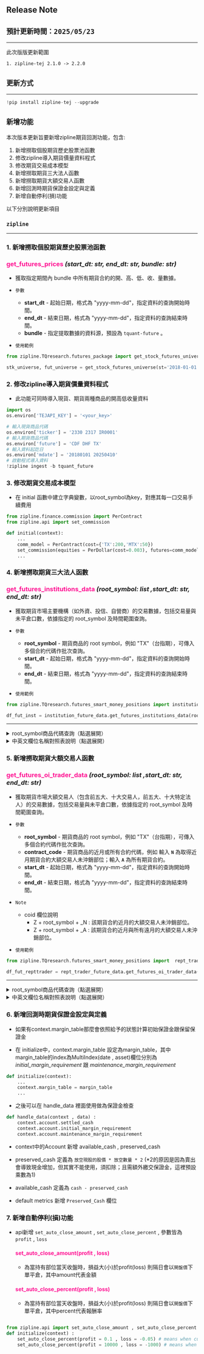 ## **Release Note**

## `預計更新時間：2025/05/23` 
---
此次版版更新範圍
    
    1. zipline-tej 2.1.0 -> 2.2.0 

## `更新方式`
---
```python
!pip install zipline-tej --upgrade
```

## `新增功能`

本次版本更新旨要新增zipline期貨回測功能，包含:
1. 新增撈取個股期貨歷史股票池函數
2. 修改zipline導入期貨價量資料程式
3. 修改期貨交易成本模型
4. 新增撈取期貨三大法人函數
5. 新增撈取期貨大額交易人函數
6. 新增回測時期貨保證金設定與定義
7. 新增自動停利(損)功能

以下分別說明更新項目

### `zipline`
----

### **1. 新增撈取個股期貨歷史股票池函數**

### <span style="color:#ff1493; font-weight:bold;">**get_futures_prices** </span>***(start_dt: str, end_dt: str, bundle: str)***
- 獲取指定期間內 bundle 中所有期貨合約的開、高、低、收、量數據。
  
- `參數                                                                               `
    - **start_dt** - 起始日期，格式為 "yyyy-mm-dd"，指定資料的查詢開始時間。
    - **end_dt** - 結束日期，格式為 "yyyy-mm-dd"，指定資料的查詢結束時間。
    - **bundle** - 指定提取數據的資料源，預設為 `tquant-future` 。



-  `使用範例                                                                            `

```python                                                                       
from zipline.TQresearch.futures_package import get_stock_futures_universe 

stk_universe, fut_universe = get_stock_futures_universe(st='2018-01-01', et='2025-04-10') 
```  
    






### **2. 修改zipline導入期貨價量資料程式**

- 此功能可同時導入現貨、期貨兩種商品的開高低收量資料
```python
import os 
os.environ['TEJAPI_KEY'] = '<your_key>'

# 輸入現貨商品代碼
os.environ['ticker'] = '2330 2317 IR0001'
# 輸入期貨商品代碼
os.environ['future'] = 'CDF DHF TX'
# 輸入資料起訖日
os.environ['mdate'] = '20180101 20250410'
# 啟動程式導入資料
!zipline ingest -b tquant_future
```

### **3. 修改期貨交易成本模型**

- 在 initial 函數中建立字典變數，以root_symbol為key，對應其每一口交易手續費用
```python
from zipline.finance.commission import PerContract 
from zipline.api import set_commission

def initial(context):
    ...
    comm_model = PerContract(cost={'TX':200,'MTX':50})
    set_commission(equities = PerDollar(cost=0.003), futures=comm_model)
    ...
```

### **4. 新增撈取期貨三大法人函數**

### <span style="color:#ff1493; font-weight:bold;">**get_futures_institutions_data** </span>***(root_symbol: list ,start_dt: str, end_dt: str)***
  
- 獲取期貨市場主要機構（如外資、投信、自營商）的交易數據，包括交易量與未平倉口數，依據指定的 root_symbol 及時間範圍查詢。
                      
- `參數                                                                                `
    - **root_symbol** - 期貨商品的 root symbol，例如 "TX"（台指期），可傳入多個合約代碼作批次查詢。
    - **start_dt** - 起始日期，格式為 "yyyy-mm-dd"，指定資料的查詢開始時間。
    - **end_dt** - 結束日期，格式為 "yyyy-mm-dd"，指定資料的查詢結束時間。

-  `使用範例                                                                            `

```python                                                                       
from zipline.TQresearch.futures_smart_money_positions import institution_future_data

df_fut_inst = institution_future_data.get_futures_institutions_data(root_symbol=['TX'], st='2025-01-01') 
```  

---
<details>
  <summary>root_symbol商品代碼查詢（點選展開）</summary>
    
| **商品代號 (root_symbol)** | **中文名稱 (Chinese Name)** |
|------------------|---------------------------|
| BTF  | 臺灣生技期貨 |
| E4F  | 臺灣永續期貨 |
| ETFF | ETF期貨 |
| ETFO | ETF選擇權 |
| ETFOC | ETF選擇權—C |
| ETFOP | ETF選擇權—P |
| F1F  | 英國富時100期貨 |
| G2F  | 富櫃200期貨 |
| GTF  | 櫃買期貨 |
| M1F  | 臺灣中型100期貨 |
| MTX  | 小型臺指期貨 |
| SHF  | 航運期貨 |
| SOF  | 半宏高30期貨 |
| SPF  | 美國標普500期貨 |
| SXF  | 美國賽城半宏高貨 |
| TE   | 電子期貨 |
| TEO  | 電子選擇權 |
| TEOC | 電子選擇權—C |
| TEOP | 電子選擇權—P |
| TF   | 金融期貨 |
| TFO  | 金融選擇權 |
| TFOC | 金融選擇權—C |
| TFOP | 金融選擇權—P |
| TJF  | 東評期貨 |
| TMF  | 微型臺指期貨 |
| TX   | 臺股期貨 |
| TXO  | 臺指選擇權 |
| TXOC | 臺指選擇權—C |
| TXOP | 臺指選擇權—P |
| UDF  | 美國道瓊期貨 |
| UNF  | 美國那斯達克100期貨 |
| XIF  | 非金電期貨 |
| ZEF  | 小型電子期貨 |
| ZFF  | 小型金融期貨 |
| derivatives | 期貨+選擇權總表 |
| futures | 期貨總表 |
| options | 選擇權總表 |
</details>

<details>
  <summary>中英文欄位名稱對照表說明（點選展開）</summary>

| **英文欄位名稱**                        | *中文欄位名稱**                       |
|----------------------------------------|-----------------------------------------------|
| mdate                                  | 年月日                                         |
| root_symbol                            | 名稱                                           |
| oi_amt_long_dealers                    | 自營商多方未平倉契約金額                        |
| oi_amt_long_finis                      | 外資多方未平倉契約金額                        |
| oi_amt_long_funds                      | 投信多方未平倉契約金額                        |
| oi_amt_long_major_inst                 | 三大法人多方未平倉契約金額                    |
| oi_amt_ls_net_dealers                  | 自營商多空未平倉契約淨額                      |
| oi_amt_ls_net_finis                    | 外資多空未平倉契約淨額                        |
| oi_amt_ls_net_funds                    | 投信多空未平倉契約淨額                        |
| oi_amt_ls_net_major_inst               | 三大法人多空未平倉契約淨額                    |
| oi_amt_short_dealers                   | 自營商空方未平倉契約金額                      |
| oi_amt_short_finis                     | 外資空方未平倉契約金額                        |
| oi_amt_short_funds                     | 投信空方未平倉契約金額                        |
| oi_amt_short_major_inst                | 三大法人空方未平倉契約金額                    |
| oi_con_long_dealers                    | 自營商多方未平倉口數                          |
| oi_con_long_finis                      | 外資多方未平倉口數                          |
| oi_con_long_funds                      | 投信多方未平倉口數                          |
| oi_con_long_major_inst                 | 三大法人多方未平倉口數                      |
| oi_con_long_pct_dealers                | 自營商多方未平倉口數持有比                    |
| oi_con_long_pct_finis                  | 外資多方未平倉口數持有比                    |
| oi_con_long_pct_funds                  | 投信多方未平倉口數持有比                    |
| oi_con_long_pct_major_inst             | 三大法人多方未平倉口數持有比                  |
| oi_con_ls_net_dealers                  | 自營商多空未平倉口數淨額                    |
| oi_con_ls_net_finis                    | 外資多空未平倉口數淨額                      |
| oi_con_ls_net_funds                    | 投信多空未平倉口數淨額                      |
| oi_con_ls_net_major_inst               | 三大法人多空未平倉口數淨額                  |
| oi_con_short_dealers                   | 自營商空方未平倉口數                          |
| oi_con_short_finis                     | 外資空方未平倉口數                          |
| oi_con_short_funds                     | 投信空方未平倉口數                          |
| oi_con_short_major_inst                | 三大法人空方未平倉口數                      |
| oi_con_short_pct_dealers               | 自營商空方未平倉口數持有比                    |
| oi_con_short_pct_finis                 | 外資空方未平倉口數持有比                    |
| oi_con_short_pct_funds                 | 投信空方未平倉口數持有比                    |
| oi_con_short_pct_major_inst            | 三大法人空方未平倉口數持有比                  |
| volume_amt_long_dealers                | 自營商多方交易契約金額                        |
| volume_amt_long_finis                  | 外資多方交易契約金額                        |
| volume_amt_long_funds                  | 投信多方交易契約金額                        |
| volume_amt_long_major_inst             | 三大法人多方交易契約金額                    |
| volume_amt_ls_net_dealers              | 自營商多空交易契約金額淨額                  |
| volume_amt_ls_net_finis                | 外資多空交易契約金額淨額                    |
| volume_amt_ls_net_funds                | 投信多空交易契約金額淨額                    |
| volume_amt_ls_net_major_inst           | 三大法人多空交易契約金額淨額                |
| volume_amt_short_dealers               | 自營商空方交易契約金額                        |
| volume_amt_short_finis                 | 外資空方交易契約金額                        |
| volume_amt_short_funds                 | 投信空方交易契約金額                        |
| volume_amt_short_major_inst            | 三大法人空方交易契約金額                    |
| volume_con_long_dealers                | 自營商多方交易口數                          |
| volume_con_long_finis                  | 外資多方交易口數                          |
| volume_con_long_funds                  | 投信多方交易口數                          |
| volume_con_long_major_inst             | 三大法人多方交易口數                        |
| volume_con_long_pct_dealers            | 自營商多方交易口數比重                      |
| volume_con_long_pct_finis              | 外資多方交易口數比重                        |
| volume_con_long_pct_funds              | 投信多方交易口數比重                        |
| volume_con_long_pct_major_inst         | 三大法人多方交易口數比重                    |
| volume_con_ls_net_dealers              | 自營商多空交易口數淨額                      |
| volume_con_ls_net_finis                | 外資多空交易口數淨額                        |
| volume_con_ls_net_funds                | 投信多空交易口數淨額                        |
| volume_con_ls_net_major_inst           | 三大法人多空交易口數淨額                    |
| volume_con_short_dealers               | 自營商空方交易口數                          |
| volume_con_short_finis                 | 外資空方交易口數                          |
| volume_con_short_funds                 | 投信空方交易口數                          |
| volume_con_short_major_inst            | 三大法人空方交易口數                        |
| volume_con_short_pct_dealers           | 自營商空方交易口數比重                      |
| volume_con_short_pct_finis             | 外資空方交易口數比重                        |
| volume_con_short_pct_funds             | 投信空方交易口數比重                        |
| volume_con_short_pct_major_inst        | 三大法人空方交易口數比重                    |
</details>



### **5. 新增撈取期貨大額交易人函數**

### <span style="color:#ff1493; font-weight:bold;">**get_futures_oi_trader_data** </span>***(root_symbol: list ,start_dt: str, end_dt: str)***
  
- 獲取期貨市場大額交易人（包含前五大、十大交易人，前五大、十大特定法人）的交易數據，包括交易量與未平倉口數，依據指定的 root_symbol 及時間範圍查詢。
                      
- `參數                                                                               `
    - **root_symbol** - 期貨商品的 root symbol，例如 "TX"（台指期），可傳入多個合約代碼作批次查詢。
    - **contract_code** - 期貨商品的近月或所有合約代碼，例如 輸入 **`N`** 為取得近月期貨合約大額交易人未沖銷部位；輸入 **`A`** 為所有期貨合約。
    - **start_dt** - 起始日期，格式為 "yyyy-mm-dd"，指定資料的查詢開始時間。
    - **end_dt** - 結束日期，格式為 "yyyy-mm-dd"，指定資料的查詢結束時間。
- `Note                                                                               `
    - coid 欄位說明
        - Z + root_symbol + _N  : 該期貨合約近月的大額交易人未沖銷部位。
        - Z + root_symbol + _A : 該期貨合約近月與所有遠月的大額交易人未沖銷部位。 

-  `使用範例                                                                            `

```python                                                                       
from zipline.TQresearch.futures_smart_money_positions import  rept_trader_future_data

df_fut_repttrader = rept_trader_future_data.get_futures_oi_trader_data(root_symbol=['TX'],contract_code='A',st='2025-01-01')
```  

---
<details>
  <summary>root_symbol商品代碼查詢（點選展開）</summary>
    
| **商品代號 (root_symbol)** | **現貨標的代碼/名稱** |
|-------|---------------------------------|
| CA    | 1303                            |
| CB    | 2002                            |
| CC    | 2303                            |
| CD    | 2330                            |
| CE    | 2881                            |
| CF    | 1301                            |
| CG    | 2324                            |
| CH    | 2409                            |
| CJ    | 2880                            |
| CK    | 2882                            |
| CL    | 2886                            |
| CM    | 2887                            |
| CN    | 2891                            |
| CQ    | 1216                            |
| CR    | 1402                            |
| CS    | 1605                            |
| CU    | 2323                            |
| CW    | 2352                            |
| CX    | 2371                            |
| CY    | 2408                            |
| CZ    | 2603                            |
| DA    | 2609                            |
| DB    | 2610                            |
| DC    | 2801                            |
| DD    | 2888                            |
| DE    | 2890                            |
| DF    | 1101                            |
| DG    | 1326                            |
| DH    | 2317                            |
| DI    | 2337                            |
| DJ    | 2357                            |
| DK    | 2382                            |
| DL    | 2412                            |
| DN    | 2884                            |
| DO    | 2885                            |
| DP    | 2892                            |
| DQ    | 3481                            |
| DS    | 2353                            |
| DV    | 2454                            |
| DW    | 2915                            |
| DX    | 3231                            |
| DY    | 1102                            |
| DZ    | 1210                            |
| EE    | 1312                            |
| EG    | 1314                            |
| EH    | 1319                            |
| EK    | 1440                            |
| EM    | 1504                            |
| EP    | 1590                            |
| EY    | 1718                            |
| EZ    | 1722                            |
| FB    | 2006                            |
| FC    | 2014                            |
| FE    | 2027                            |
| FF    | 2049                            |
| FG    | 2059                            |
| FK    | 2105                            |
| FN    | 2201                            |
| FQ    | 2301                            |
| FR    | 2308                            |
| FS    | 2312                            |
| FT    | 2313                            |
| FV    | 2331                            |
| FW    | 2332                            |
| FY    | 2340                            |
| FZ    | 2344                            |
| GA    | 2347                            |
| GC    | 2354                            |
| GH    | 2376                            |
| GI    | 2377                            |
| GJ    | 2379                            |
| GK    | 2385                            |
| GL    | 2392                            |
| GM    | 2393                            |
| GN    | 2401                            |
| GO    | 2404                            |
| GR    | 2449                            |
| GU    | 2455                            |
| GV    | 2457                            |
| GW    | 2458                            |
| GX    | 2474                            |
| GY    | 2481                            |
| GZ    | 2485                            |
| HA    | 2489                            |
| HB    | 2492                            |
| HC    | 2498                            |
| HH     | 2515                           |
| HI     | 2520                           |
| HL     | 2542                           |
| HO     | 2548                           |
| HQ     | 2605                           |
| HS     | 2618                           |
| IA     | 2834                           |
| IH     | 2913                           |
| II     | 3006                           |
| IJ     | 3008                           |
| IM     | 3019                           |
| IO     | 3034                           |
| IP     | 3035                           |
| IQ     | 3036                           |
| IR     | 3037                           |
| IT     | 3042                           |
| IX     | 3189                           |
| IY     | 3376                           |
| IZ     | 3380                           |
| JB     | 3443                           |
| JF     | 3533                           |
| JM     | 3653                           |
| JN     | 3673                           |
| JP     | 3702                           |
| JS     | 4938                           |
| JW     | 5534                           |
| JX     | 6005                           |
| JZ     | 6153                           |
| KA     | 6176                           |
| KB     | 6213                           |
| KC     | 6239                           |
| KD     | 6271                           |
| KE     | 6278                           |
| KF     | 6282                           |
| KG     | 6285                           |
| KI     | 8039                           |
| KK     | 8163                           |
| KL     | 9904                           |
| KO     | 9939                           |
| KP     | 9945                           |
| KS     | 1477                           |
| KU     | 1802                           |
| KW     | 2328                           |
| LB     | 3044                           |
| LC     | 3045                           |
| LE     | 3406                           |
| LI     | 6269                           |
| LM     | 9914                           |
| LO     | 5880                           |
| LQ     | 2356                           |
| LR     | 2883                           |
| LT     | 4904                           |
| LU     | 4958                           |
| LV     | 5871                           |
| LW     | 1476                           |
| LX     | 2327                           |
| LY     | 8046                           |
| MA     | 1707                           |
| MB     | 2355                           |
| MJ     | 2360                           |
| MK     | 2439                           |
| MQ     | 6257                           |
| MV     | 9938                           |
| MY     | 1565                           |
| NA     | 3105                           |
| NB     | 3152                           |
| ND     | 3260                           |
| NE     | 3264                           |
| NG     | 3691                           |
| NI     | 4123                           |
| NJ     | 5009                           |
| NL     | 5347                           |
| NM     | 5371                           |
| NO     | 5483                           |
| NQ     | 6121                           |
| NS     | 6147                           |
| NU     | 8044                           |
| NV     | 8069                           |
| NW     | 8299                           |
| NY     | 0050                           |
| OA     | 006205                         |
| OB     | 006206                         |
| OD     | 2231                           |
| OE     | 6116                           |
| OH     | 6279                           |
| OJ     | 00636                          |
| OK     | 00639                          |
| OL     | 3008                           |
| OM     | 1565                           |
| OO     | 00643                          |
| OP     | 2345                           |
| OQ     | 6414                           |
| OR     | 1536                           |
| OS     | 1909                           |
| OT     | 3081                           |
| OU     | 3552                           |
| OV     | 6274                           |
| OW     | 6488                           |
| OX     | 6510                           |
| OY     | 6510                           |
| OZ     | 3711                           |
| PA     | 3227                           |
| PB     | 6488                           |
| PC     | 4162                           |
| PD     | 4736                           |
| PE     | 5425                           |
| PF     | 0056                           |
| PG     | 2633                           |
| PH     | 5269                           |
| PI     | 3529                           |
| PJ     | 2383                           |
| PK     | 6173                           |
| PL     | 6182                           |
| PM     | 8436                           |
| PN     | 5269                           |
| PP     | 5457                           |
| PQ     | 8358                           |
| PR     | 8086                           |
| PS     | 3706                           |
| PT     | 3324                           |
| PU     | 2454                           |
| PV     | 6669                           |
| PW     | 6669                           |
| PX     | 3293                           |
| PY     | 3293                           |
| PZ     | 5274                           |
| QA     | 5274                           |
| QB     | 3714                           |
| QC     | 2606                           |
| QD     | 3532                           |
| QE     | 2327                           |
| QF     | 2330                           |
| QG     | 2379                           |
| QH     | 3034                           |
| QI     | 3105                           |
| QJ     | 3406                           |
| QK     | 1907                           |
| QL     | 3374                           |
| QM     | 2049                           |
| QN     | 8299                           |
| QO     | 1717                           |
| QP     | 1904                           |
| QQ     | 3078                           |
| QR     | 2357                           |
| QS     | 8046                           |
| QT     | 2441                           |
| QU     | 8150                           |
| QV     | 2338                           |
| QW     | 2388                           |
| QX     | 2615                           |
| QY     | 6547                           |
| QZ     | 6770                           |
| RA     | 3017                           |
| RB     | 5388                           |
| RC     | 2634                           |
| RD     | 4128                           |
| RE     | 4919                           |
| RF     | 3533                           |
| RG     | 3653                           |
| RI     | 00878                          |
| RJ     | 1609                           |
| RK     | 2368                           |
| RL     | 6443                           |
| RM     | 8454                           |
| RN     | 4743                           |
| RO     | 6245                           |
| RP     | 5904                           |
| RQ     | 8454                           |
| RR     | 5904                           |
| RS     | 3529                           |
| RU     | 9958                           |
| RV     | 2308                           |
| RW     | 3443                           |
| RX     | 00885                          |
| RY     | 00923                          |
| RZ     | 00679B                         |
| SA     | 1795                           |
| SB     | 1905                           |
| SC     | 1477                           |
| SD     | 1513                           |
| SE     | 2345                           |
| SF     | 2383                           |
| SG     | 00893                          |
| SI     | 00719B                         |
| SJ     | 3005                           |
| SK     | 8112                           |
| SL     | 2376                           |
| SM     | 00919                          |
| SN     | 00929                          |
| SQ     | 00772B                         |
| SR     | 0050                           |
| SS     | 0056                           |
| SU     | 00940                          |
| SV     | 2059                           |
| SW     | 9958                           |
| SY     | 3680                           |
| SZ     | 3680                           |
| UA     | 1503                           |
| UB     | 6139                           |
| UC     | 6188                           |
| UE     | 5876                           |
| UF     | 6505                           |
| UG     | 6526                           |
| UH     | 3017                           |
| UI     | 6526                           |
| UJ     | 00937B                         |
| UK     | 00687B                         |
| UL     | 3324                           |
| UM     | 3661                           |
| UO     | 3661                           |
| UP     | 6472                           |
| UQ     | 6472                           |
| UR     | 00757                          |
| US     | 00757                          |
| BRF    | Brent_Crude_Oil               |
| BTF    | Taiwan_Biotechnology_Index    |
| E4F    | Taiwan_Sustainability_Index    |
| F1F    | UK_FTSE100_Index              |
| G2F    | Taiwan_OTC200_Index           |
| GDF    | Gold_US                        |
| GTF    | Taiwan_OTC_Index              |
| M1F    | Taiwan_Midcap100_Index        |
| RHF    | USDCNY                         |
| RTF    | Mini_USDCNY                    |
| SHF    | Taiwan_Shipping_Index         |
| SOF    | Taiwan_Semiconductor30_Index  |
| SPF    | US_S&P500_Index                |
| SXF    | US_Philadelphia_Semiconductor_Index |
| TE     | Taiwan_Electron_Index         |
| TF     | Taiwan_Finance_Index          |
| TGF    | Gold_TWD                       |
| TJF    | Tokyo_Stock_Price_Index       |
| TX     | Taiwan_Stock_Index_Futures    |
| UDF    | US_Dow_Jones_Index            |
| UNF    | US_Nasdaq100_Index            |
| XAF    | AUDUSD                         |
| XBF    | GBPUSD                         |
| XEF    | EURUSD                         |
| XIF    | Taiwan_Non_Financial_Electronics_Index |
| XJF    | USDJPY                         |
</details>

<details>
  <summary>中英文欄位名稱對照表說明（點選展開）</summary>

| 英文名稱                            | 中文名稱                         |
|-------------------------------------|----------------------------------|
| coid                                | 期貨名稱                         |
| mdate                               | 日期                             |
| expired_month                       | 到期月                           |
| total_mkt_oi                        | 全市場未沖銷部位                 |
| top_5_trader_long_oi                | 前五大買方未沖銷部位-交易人       |
| top_5_trader_short_oi               | 前五大賣方未沖銷部位-交易人       |
| top_10_trader_long_oi               | 前十大買方未沖銷部位-交易人       |
| top_10_trader_short_oi              | 前十大賣方未沖銷部位-交易人       |
| top_5_trader_long_oi_pct            | 前五大買方未沖銷部位%-交易人      |
| top_5_trader_short_oi_pct           | 前五大賣方未沖銷部位%-交易人      |
| top_10_trader_long_oi_pct           | 前十大買方未沖銷部位%-交易人      |
| top_10_trader_short_oi_pct          | 前十大賣方未沖銷部位%-交易人      |
| top_5_institution_long_oi           | 前五大買方未沖銷部位-特定法人     |
| top_5_institution_short_oi          | 前五大賣方未沖銷部位-特定法人     |
| top_10_institution_long_oi          | 前十大買方未沖銷部位-特定法人     |
| top_10_institution_short_oi         | 前十大賣方未沖銷部位-特定法人     |
| top_5_institution_long_oi_pct       | 前五大買方未沖銷部位%-特定法人    |
| top_5_institution_short_oi_pct      | 前五大賣方未沖銷部位%-特定法人    |
| top_10_institution_long_oi_pct      | 前十大買方未沖銷部位%-特定法人    |
| top_10_institution_short_oi_pct     | 前十大賣方未沖銷部位%-特定法人    |
</details>



### 6. 新增回測時期貨保證金設定與定義

* 如果有context.margin_table那麼會依照給予的狀態計算初始保證金跟保留保證金

* 在 initialize中，context.margin_table 設定為margin_table，其中margin_table的index為MultiIndex(date , asset)欄位分別為 *initial_margin_requirement* 跟 *maintenance_margin_requirement*


```python
def initialize(context):
    ...
    context.margin_table = margin_table
    ...
```

* 之後可以在 handle_data 裡面使用做為保證金檢查

```python
def handle_data(context , data) :
    context.account.settled_cash
    context.account.initial_margin_requirement
    context.account.maintenance_margin_requirement
```

   

* context中的Account 新增 available_cash , preserved_cash

* preserved_cash 定義為 `放空現股的股價 * 放空數量 * 2` (*2的原因是因為賣出會導致現金增加，但其實不能使用，須扣除；且需額外繳交保證金，這裡預設乘數為1)

* available_cash 定義為 `cash - preserved_cash`

* default metrics 新增 `Preserved_Cash` 欄位

### 7. 新增自動停利(損)功能

* api新增 `set_auto_close_amount` , `set_auto_close_percent` , 參數皆為 `profit` , `loss`

    #### <span style="color:#ff1493; font-weight:bold;"> set_auto_close_amount(profit , loss)

    * 為當持有部位當天收盤時，損益大(小)於profit(loss) 則隔日會以`開盤價`下單平倉，其中amount代表金額

    #### <span style="color:#ff1493; font-weight:bold;"> set_auto_close_percent(profit , loss)

    * 為當持有部位當天收盤時，損益大(小)於profit(loss) 則隔日會以`開盤價`下單平倉，其中percent代表報酬率

```python

from zipline.api import set_auto_close_amount , set_auto_close_percent
def initialize(context) :
    set_auto_close_percent(profit = 0.1 , loss = -0.05) # means when current profit percent either gte 10% or loss lte -5% will auto close at next open price.
    set_auto_close_percent(profit = 10000 , loss = -1000) # means when current profit amount either gte 10000 or loss lte -1000 will auto close at next open price.

```

